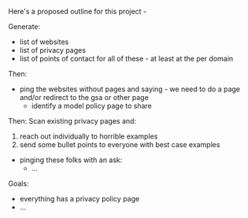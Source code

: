 Here's a proposed outline for this project - 



Generate: 
* list of websites 
* list of privacy pages 
* list of points of contact for all of these - at least at the per domain 

Then: 
* ping the websites without pages and saying - we need to do a page and/or redirect to the gsa or other page 
  * identify a model policy page to share

Then: 
Scan existing privacy pages and:
1) reach out individually to horrible examples 
2) send some bullet points to everyone with best case examples 



* pinging these folks with an ask:  
  *  ...

Goals:
* everything has a privacy policy page 
* ...
